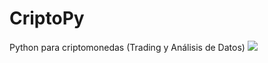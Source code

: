 # CriptoPy
Python para criptomonedas (Trading y Análisis de Datos)
<img src="https://www.clipartmax.com/png/middle/123-1233350_definition-of-bitcoin-exchange-crypto-exchange-icon.png">
